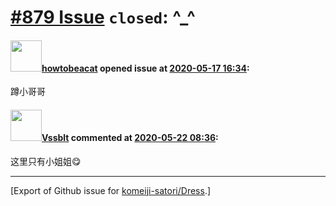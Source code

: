 # [\#879 Issue](https://github.com/komeiji-satori/Dress/issues/879) `closed`: ^_^

#### <img src="https://avatars.githubusercontent.com/u/65501669?v=4" width="50">[howtobeacat](https://github.com/howtobeacat) opened issue at [2020-05-17 16:34](https://github.com/komeiji-satori/Dress/issues/879):

蹲小哥哥

#### <img src="https://avatars.githubusercontent.com/u/35415088?v=4" width="50">[Vssblt](https://github.com/Vssblt) commented at [2020-05-22 08:36](https://github.com/komeiji-satori/Dress/issues/879#issuecomment-632572075):

这里只有小姐姐😋


-------------------------------------------------------------------------------



[Export of Github issue for [komeiji-satori/Dress](https://github.com/komeiji-satori/Dress).]
